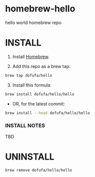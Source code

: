 # homebrew-hello
hello world homebrew repo

# INSTALL

1. Install [Homebrew](https://brew.sh).

2. Add this repo as a brew tap:

```bash
brew tap dofufa/hello
```

3. Install this formula:

```bash
brew install dofufa/hello/hello
```

+ OR, for the latest commit:
```bash
brew install --head dofufa/hello/hello
```

### INSTALL NOTES

TBD

# UNINSTALL
```
brew remove dofufa/hello/hello
```
